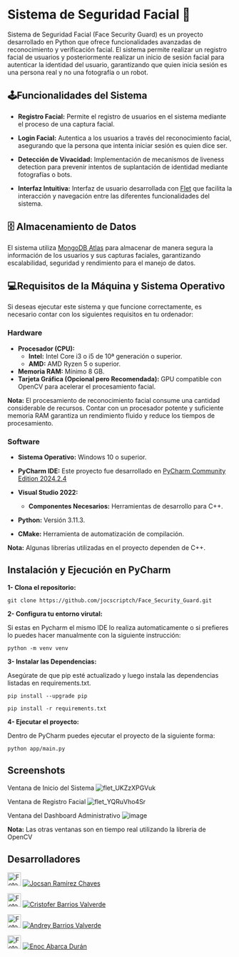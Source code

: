 
# Sistema de Seguridad Facial 🤖

Sistema de Seguridad Facial (Face Security Guard) es un proyecto desarrollado en Python que ofrece funcionalidades avanzadas de reconocimiento y verificación facial. El sistema permite realizar un  registro facial de usuarios y posteriormente realizar un inicio de sesión facial para autenticar la identidad del usuario, garantizando que quien inicia sesión es una persona real y no una fotografía o un robot.

## 🕹️Funcionalidades del Sistema

- **Registro Facial:** Permite el registro de usuarios en el sistema mediante el proceso de una captura facial.

- **Login Facial:** Autentica a los usuarios a través del reconocimiento facial, asegurando que la persona que intenta iniciar sesión es quien dice ser.

- **Detección de Vivacidad:** Implementación de mecanismos de liveness detection para prevenir intentos de suplantación de identidad mediante fotografías o bots.

- **Interfaz Intuitiva:** Interfaz de usuario desarrollada con [Flet](https://flet.dev/) que facilita la interacción y navegación entre las diferentes funcionalidades del sistema.

## 🗄️ Almacenamiento de Datos
El sistema utiliza [MongoDB Atlas](https://www.mongodb.com/es/atlas) para almacenar de manera segura la información de los usuarios y sus capturas faciales, garantizando escalabilidad, seguridad y rendimiento para el manejo de datos.

## 💻Requisitos de la Máquina y Sistema Operativo

Si deseas ejecutar este sistema y que funcione correctamente, es necesario contar con los siguientes requisitos en tu ordenador:

### **Hardware**

- **Procesador (CPU):**
  - **Intel:** Intel Core i3 o i5 de 10ª generación o superior.
  - **AMD:** AMD Ryzen 5 o superior.
- **Memoria RAM:** Mínimo 8 GB.
- **Tarjeta Gráfica (Opcional pero Recomendada):** GPU compatible con OpenCV para acelerar el procesamiento facial.

**Nota:** El procesamiento de reconocimiento facial consume una cantidad considerable de recursos. Contar con un procesador potente y suficiente memoria RAM garantiza un rendimiento fluido y reduce los tiempos de procesamiento.

### **Software**

- **Sistema Operativo:** Windows 10 o superior.
- **PyCharm IDE:** Este proyecto fue desarrollado en [PyCharm Community Edition 2024.2.4](https://www.jetbrains.com/pycharm/) 

- **Visual Studio 2022:**
  - **Componentes Necesarios:** Herramientas de desarrollo para C++.
- **Python:** Versión 3.11.3.
- **CMake:** Herramienta de automatización de compilación.

**Nota:** Algunas librerías utilizadas en el proyecto dependen de C++.

## Instalación y Ejecución en PyCharm

**1- Clona el repositorio:** 

 ```git clone https://github.com/jocscriptch/Face_Security_Guard.git```

**2- Configura tu entorno virutal:**

Si estas en Pycharm el mismo IDE lo realiza automaticamente o si prefieres lo puedes hacer manualmente con la siguiente instrucción: 

```python -m venv venv```

**3- Instalar las Dependencias:** 

Asegúrate de que pip esté actualizado y luego instala las dependencias listadas en requirements.txt.

```pip install --upgrade pip```

```pip install -r requirements.txt```

**4- Ejecutar el proyecto:** 

Dentro de PyCharm puedes ejecutar el proyecto de la siguiente forma:

```python app/main.py```
## Screenshots
Ventana de Inicio del Sistema
![flet_UKZzXPGVuk](https://github.com/user-attachments/assets/21a3baef-6d8d-4d82-94f7-e820d4773d90)

Ventana de Registro Facial
![flet_YQRuVho4Sr](https://github.com/user-attachments/assets/f5a2918a-44f6-46e8-848c-571fc4eb517a)

Ventana del Dashboard Administrativo
![image](https://github.com/user-attachments/assets/09a824a0-0a17-49ba-b23f-011e6a9688bf)

**Nota:** Las otras ventanas son en tiempo real utilizando la libreria de OpenCV

## Desarrolladores
<img src="https://github.com/jocscriptch.png" width="30" height="30" alt="Foto de perfil de Jocsan"> [![Jocsan Ramírez Chaves](https://img.shields.io/badge/-Jocsan%20Ramírez%20Chaves-181717?style=for-the-badge&logo=github)](https://github.com/jocscriptch)

<img src="https://github.com/CristoferBV.png" width="30" height="30" alt="Foto de perfil de Cristofer"> [![Cristofer Barrios Valverde](https://img.shields.io/badge/-Cristofer%20Barrios%20Valverde-181717?style=for-the-badge&logo=github)](https://github.com/CristoferBV)

<img src="https://github.com/AndreyBV5.png" width="30" height="30" alt="Foto de perfil de Andrey"> [![Andrey Barrios Valverde](https://img.shields.io/badge/-Andrey%20Barrios%20Valverde-181717?style=for-the-badge&logo=github)](https://github.com/AndreyBV5)

<img src="https://github.com/enoc517.png" width="30" height="30" alt="Foto de perfil de Enoc"> [![Enoc Abarca Durán](https://img.shields.io/badge/-Enoc%20Abarca%20Durán-181717?style=for-the-badge&logo=github)](https://github.com/enoc517)
